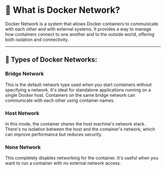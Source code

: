 # 🐳 What is Docker Network?
Docker Network is a system that allows Docker containers to communicate with each other and with external systems. It provides a way to manage how containers connect to one another and to the outside world, offering both isolation and connectivity.

---

## 🔗 Types of Docker Networks:

### Bridge Network
This is the default network type used when you start containers without specifying a network. It's ideal for standalone applications running on a single Docker host. Containers on the same bridge network can communicate with each other using container names.

### Host Network
In this mode, the container shares the host machine's network stack. There's no isolation between the host and the container's network, which can improve performance but reduces security.

### None Network
This completely disables networking for the container. It's useful when you want to run a container with no external network access.